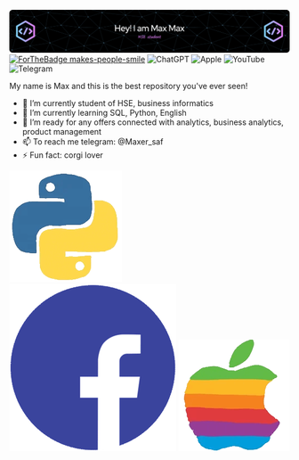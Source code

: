 ![Image alt](https://github.com/maxim-safonov/maxim-safonov/blob/main/github-header-image.png)
[![ForTheBadge makes-people-smile](http://ForTheBadge.com/images/badges/makes-people-smile.svg)](http://ForTheBadge.com) ![ChatGPT](https://img.shields.io/badge/chatGPT-74aa9c?style=for-the-badge&logo=openai&logoColor=white) ![Apple](https://img.shields.io/badge/Apple-%23000000.svg?style=for-the-badge&logo=apple&logoColor=white) 	![YouTube](https://img.shields.io/badge/YouTube-%23FF0000.svg?style=for-the-badge&logo=YouTube&logoColor=white) ![Telegram](https://img.shields.io/badge/Telegram-2CA5E0?style=for-the-badge&logo=telegram&logoColor=white) 

My name is Max and this is the best repository you've ever seen!


- 🔭 I’m currently student of HSE, business informatics
- 🌱 I’m currently learning SQL, Python, English
- 👯 I’m ready for any offers connected with analytics, business analytics, product management
- 📫 To reach me telegram: @Maxer_saf
- ⚡ Fun fact: corgi lover


![Image alt](https://github.com/maxim-safonov/maxim-safonov/blob/main/212257472-08e52665-c503-4bd9-aa20-f5a4dae769b5.gif) ![Image alt](https://github.com/maxim-safonov/maxim-safonov/blob/main/235294016-6556559a-ed58-4ca6-a4c9-c307cbe0b6b7.gif) 
![Image alt](https://github.com/maxim-safonov/maxim-safonov/blob/main/212281780-0afd9616-8310-46e9-a898-c4f5269f1387.gif) 


